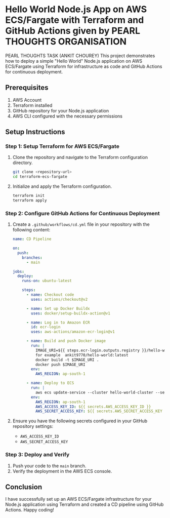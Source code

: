 # Hello World Node.js App on AWS ECS/Fargate with Terraform and GitHub Actions given by PEARL THOUGHTS ORGANISATION
PEARL THOUGHTS TASK (ANKIT CHOUREY)
This project demonstrates how to deploy a simple "Hello World" Node.js application on AWS ECS/Fargate using Terraform for infrastructure as code and GitHub Actions for continuous deployment.

## Prerequisites

1. AWS Account
2. Terraform installed
3. GitHub repository for your Node.js application
4. AWS CLI configured with the necessary permissions

## Setup Instructions

### Step 1: Setup Terraform for AWS ECS/Fargate

1. Clone the repository and navigate to the Terraform configuration directory.

    ```sh
    git clone <repository-url>
    cd terraform-ecs-fargate
    ```

2. Initialize and apply the Terraform configuration.

    ```sh
    terraform init
    terraform apply
    ```

### Step 2: Configure GitHub Actions for Continuous Deployment

1. Create a `.github/workflows/cd.yml` file in your repository with the following content:

    ```yaml
    name: CD Pipeline

    on:
      push:
        branches:
          - main

    jobs:
      deploy:
        runs-on: ubuntu-latest

        steps:
          - name: Checkout code
            uses: actions/checkout@v2

          - name: Set up Docker Buildx
            uses: docker/setup-buildx-action@v1

          - name: Log in to Amazon ECR
            id: ecr-login
            uses: aws-actions/amazon-ecr-login@v1

          - name: Build and push Docker image
            run: |
              IMAGE_URI=${{ steps.ecr-login.outputs.registry }}/hello-world:latest
              for example  ankit9770/hello-world:latest
              docker build -t $IMAGE_URI .
              docker push $IMAGE_URI
            env:
              AWS_REGION: ap-south-1

          - name: Deploy to ECS
            run: |
              aws ecs update-service --cluster hello-world-cluster --service hello-world-service --force-new-deployment
            env:
              AWS_REGION: ap-south-1
              AWS_ACCESS_KEY_ID: ${{ secrets.AWS_ACCESS_KEY_ID }}
              AWS_SECRET_ACCESS_KEY: ${{ secrets.AWS_SECRET_ACCESS_KEY }}
    ```

2. Ensure you have the following secrets configured in your GitHub repository settings:
   - `AWS_ACCESS_KEY_ID`
   - `AWS_SECRET_ACCESS_KEY`

### Step 3: Deploy and Verify

1. Push your code to the `main` branch.
2. Verify the deployment in the AWS ECS console.

## Conclusion

I have successfully set up an AWS ECS/Fargate infrastructure for your Node.js application using Terraform and created a CD pipeline using GitHub Actions. Happy coding!
